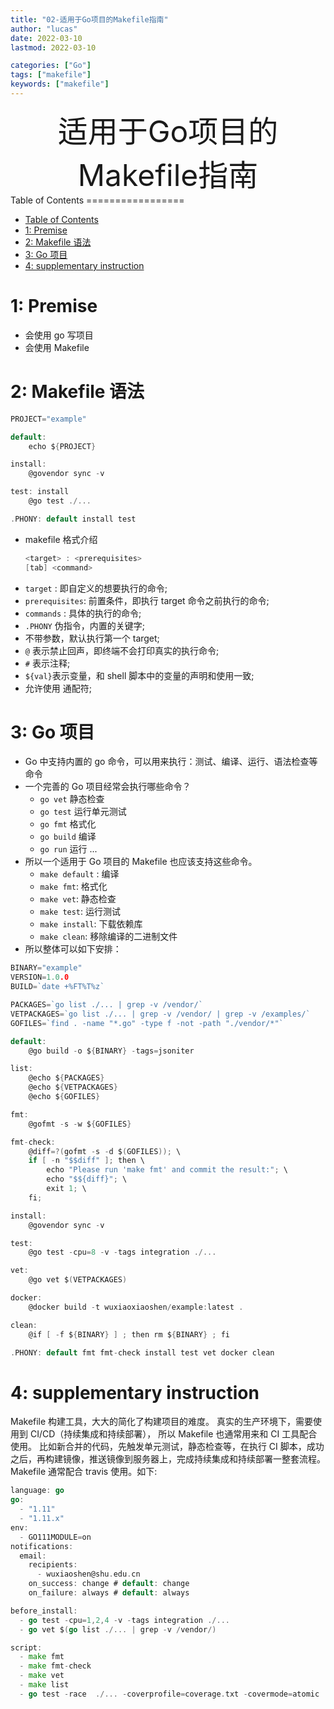 ```yaml
---
title: "02-适用于Go项目的Makefile指南"
author: "lucas"
date: 2022-03-10
lastmod: 2022-03-10

categories: ["Go"]
tags: ["makefile"]
keywords: ["makefile"]
---
```


<div align="center"><font size="35">适用于Go项目的Makefile指南</font></div>
Table of Contents
=================

- [Table of Contents](#table-of-contents)
- [1: Premise](#1-premise)
- [2: Makefile 语法](#2-makefile-语法)
- [3: Go 项目](#3-go-项目)
- [4: supplementary instruction](#4-supplementary-instruction)

# 1: Premise

- 会使用 go 写项目
- 会使用 Makefile

# 2: Makefile 语法

```go
PROJECT="example"

default:
    echo ${PROJECT}

install:
    @govendor sync -v

test: install
    @go test ./...

.PHONY: default install test

```

- makefile 格式介绍
  ```go
  <target> : <prerequisites>
  [tab] <command>
  ```
- `target` : 即自定义的想要执行的命令;
- `prerequisites`: 前置条件，即执行 target 命令之前执行的命令;
- `commands` : 具体的执行的命令;
- `.PHONY` 伪指令，内置的关键字;
- 不带参数，默认执行第一个 target;
- `@` 表示禁止回声，即终端不会打印真实的执行命令;
- `#` 表示注释;
- `${val}`表示变量，和 shell 脚本中的变量的声明和使用一致;
- 允许使用 通配符;

# 3: Go 项目

- Go 中支持内置的 go 命令，可以用来执行：测试、编译、运行、语法检查等命令
- 一个完善的 Go 项目经常会执行哪些命令？
  - `go vet` 静态检查
  - `go test` 运行单元测试
  - `go fmt` 格式化
  - `go build` 编译
  - `go run` 运行 ...
- 所以一个适用于 Go 项目的 Makefile 也应该支持这些命令。
  - `make default` : 编译
  - `make fmt`: 格式化
  - `make vet`: 静态检查
  - `make test`: 运行测试
  - `make install`: 下载依赖库
  - `make clean`: 移除编译的二进制文件
- 所以整体可以如下安排：

```go
BINARY="example"
VERSION=1.0.0
BUILD=`date +%FT%T%z`

PACKAGES=`go list ./... | grep -v /vendor/`
VETPACKAGES=`go list ./... | grep -v /vendor/ | grep -v /examples/`
GOFILES=`find . -name "*.go" -type f -not -path "./vendor/*"`

default:
    @go build -o ${BINARY} -tags=jsoniter

list:
    @echo ${PACKAGES}
    @echo ${VETPACKAGES}
    @echo ${GOFILES}

fmt:
    @gofmt -s -w ${GOFILES}

fmt-check:
    @diff=?(gofmt -s -d $(GOFILES)); \
    if [ -n "$$diff" ]; then \
        echo "Please run 'make fmt' and commit the result:"; \
        echo "$${diff}"; \
        exit 1; \
    fi;

install:
    @govendor sync -v

test:
    @go test -cpu=8 -v -tags integration ./...

vet:
    @go vet $(VETPACKAGES)

docker:
    @docker build -t wuxiaoxiaoshen/example:latest .

clean:
    @if [ -f ${BINARY} ] ; then rm ${BINARY} ; fi

.PHONY: default fmt fmt-check install test vet docker clean

```

# 4: supplementary instruction

Makefile 构建工具，大大的简化了构建项目的难度。
真实的生产环境下，需要使用到 CI/CD（持续集成和持续部署）， 所以 Makefile 也通常用来和 CI 工具配合使用。
比如新合并的代码，先触发单元测试，静态检查等，在执行 CI 脚本，成功之后，再构建镜像，推送镜像到服务器上，完成持续集成和持续部署一整套流程。
Makefile 通常配合 travis 使用。如下:

```go
language: go
go:
  - "1.11"
  - "1.11.x"
env:
  - GO111MODULE=on
notifications:
  email:
    recipients:
      - wuxiaoshen@shu.edu.cn
    on_success: change # default: change
    on_failure: always # default: always

before_install:
  - go test -cpu=1,2,4 -v -tags integration ./...
  - go vet $(go list ./... | grep -v /vendor/)

script:
  - make fmt
  - make fmt-check
  - make vet
  - make list
  - go test -race  ./... -coverprofile=coverage.txt -covermode=atomic
```
